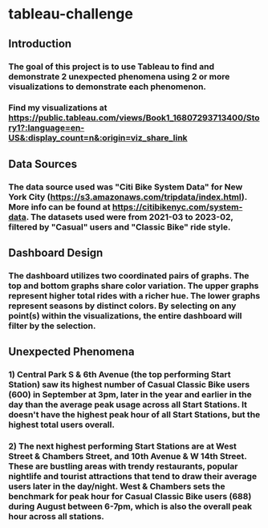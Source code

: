 # tableau-challenge

## Introduction

### The goal of this project is to use Tableau to find and demonstrate 2 unexpected phenomena using 2 or more visualizations to demonstrate each phenomenon.

### Find my visualizations at https://public.tableau.com/views/Book1_16807293713400/Story1?:language=en-US&:display_count=n&:origin=viz_share_link

## Data Sources

### The data source used was "Citi Bike System Data" for New York City (https://s3.amazonaws.com/tripdata/index.html). More info can be found at https://citibikenyc.com/system-data. The datasets used were from 2021-03 to 2023-02, filtered by "Casual" users and "Classic Bike" ride style.

## Dashboard Design

### The dashboard utilizes two coordinated pairs of graphs. The top and bottom graphs share color variation. The upper graphs represent higher total rides with a richer hue. The lower graphs represent seasons by distinct colors. By selecting on any point(s) within the visualizations, the entire dashboard will filter by the selection.

## Unexpected Phenomena

### 1) Central Park S & 6th Avenue (the top performing Start Station) saw its highest number of Casual Classic Bike users (600) in September at 3pm, later in the year and earlier in the day than the average peak usage across all Start Stations. It doesn't have the highest peak hour of all Start Stations, but the highest total users overall.

### 2) The next highest performing Start Stations are at West Street & Chambers Street, and 10th Avenue & W 14th Street. These are bustling areas with trendy restaurants, popular nightlife and tourist attractions that tend to draw their average users later in the day/night. West & Chambers sets the benchmark for peak hour for Casual Classic Bike users (688) during August between 6-7pm, which is also the overall peak hour across all stations.